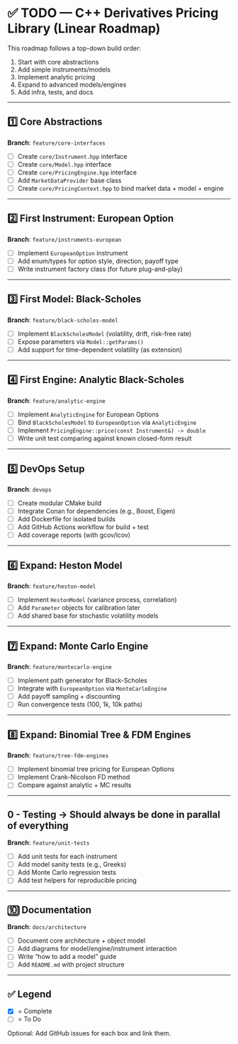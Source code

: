 # ✅ TODO — C++ Derivatives Pricing Library (Linear Roadmap)

This roadmap follows a top-down build order:
1. Start with core abstractions
2. Add simple instruments/models
3. Implement analytic pricing
4. Expand to advanced models/engines
5. Add infra, tests, and docs

---

## 1️⃣ Core Abstractions

**Branch**: `feature/core-interfaces`

- [ ] Create `core/Instrument.hpp` interface
- [ ] Create `core/Model.hpp` interface
- [ ] Create `core/PricingEngine.hpp` interface
- [ ] Add `MarketDataProvider` base class
- [ ] Create `core/PricingContext.hpp` to bind market data + model + engine

---

## 2️⃣ First Instrument: European Option

**Branch**: `feature/instruments-european`

- [ ] Implement `EuropeanOption` instrument
- [ ] Add enum/types for option style, direction, payoff type
- [ ] Write instrument factory class (for future plug-and-play)

---

## 3️⃣ First Model: Black-Scholes

**Branch**: `feature/black-scholes-model`

- [ ] Implement `BlackScholesModel` (volatility, drift, risk-free rate)
- [ ] Expose parameters via `Model::getParams()`
- [ ] Add support for time-dependent volatility (as extension)

---

## 4️⃣ First Engine: Analytic Black-Scholes

**Branch**: `feature/analytic-engine`

- [ ] Implement `AnalyticEngine` for European Options
- [ ] Bind `BlackScholesModel` to `EuropeanOption` via `AnalyticEngine`
- [ ] Implement `PricingEngine::price(const Instrument&) -> double`
- [ ] Write unit test comparing against known closed-form result

---

## 5️⃣ DevOps Setup

**Branch**: `devops`

- [ ] Create modular CMake build
- [ ] Integrate Conan for dependencies (e.g., Boost, Eigen)
- [ ] Add Dockerfile for isolated builds
- [ ] Add GitHub Actions workflow for build + test
- [ ] Add coverage reports (with gcov/lcov)

---

## 6️⃣ Expand: Heston Model

**Branch**: `feature/heston-model`

- [ ] Implement `HestonModel` (variance process, correlation)
- [ ] Add `Parameter` objects for calibration later
- [ ] Add shared base for stochastic volatility models

---

## 7️⃣ Expand: Monte Carlo Engine

**Branch**: `feature/montecarlo-engine`

- [ ] Implement path generator for Black-Scholes
- [ ] Integrate with `EuropeanOption` via `MonteCarloEngine`
- [ ] Add payoff sampling + discounting
- [ ] Run convergence tests (100, 1k, 10k paths)

---

## 8️⃣ Expand: Binomial Tree & FDM Engines

**Branch**: `feature/tree-fdm-engines`

- [ ] Implement binomial tree pricing for European Options
- [ ] Implement Crank-Nicolson FD method
- [ ] Compare against analytic + MC results

---

## 0 - Testing -> Should always be done in parallal of everything 

**Branch**: `feature/unit-tests`

- [ ] Add unit tests for each instrument
- [ ] Add model sanity tests (e.g., Greeks)
- [ ] Add Monte Carlo regression tests
- [ ] Add test helpers for reproducible pricing

---

## 🔟 Documentation

**Branch**: `docs/architecture`

- [ ] Document core architecture + object model
- [ ] Add diagrams for model/engine/instrument interaction
- [ ] Write “how to add a model” guide
- [ ] Add `README.md` with project structure

---

## ✅ Legend

- [x] = Complete
- [ ] = To Do

Optional: Add GitHub issues for each box and link them.

